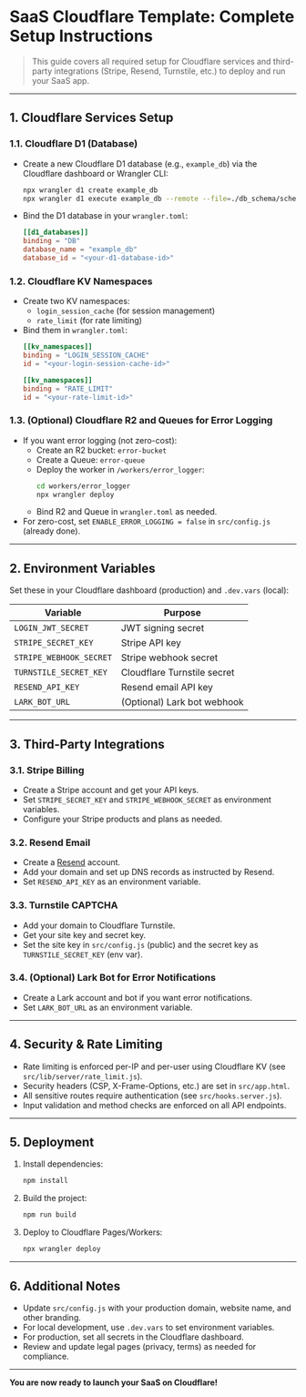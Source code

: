 # SaaS Cloudflare Template: Complete Setup Instructions

> This guide covers all required setup for Cloudflare services and third-party integrations (Stripe, Resend, Turnstile, etc.) to deploy and run your SaaS app.

---

## 1. Cloudflare Services Setup

### 1.1. Cloudflare D1 (Database)
- Create a new Cloudflare D1 database (e.g., `example_db`) via the Cloudflare dashboard or Wrangler CLI:
  ```sh
  npx wrangler d1 create example_db
  npx wrangler d1 execute example_db --remote --file=./db_schema/schema.sql
  ```
- Bind the D1 database in your `wrangler.toml`:
  ```toml
  [[d1_databases]]
  binding = "DB"
  database_name = "example_db"
  database_id = "<your-d1-database-id>"
  ```

### 1.2. Cloudflare KV Namespaces
- Create two KV namespaces:
  - `login_session_cache` (for session management)
  - `rate_limit` (for rate limiting)
- Bind them in `wrangler.toml`:
  ```toml
  [[kv_namespaces]]
  binding = "LOGIN_SESSION_CACHE"
  id = "<your-login-session-cache-id>"

  [[kv_namespaces]]
  binding = "RATE_LIMIT"
  id = "<your-rate-limit-id>"
  ```

### 1.3. (Optional) Cloudflare R2 and Queues for Error Logging
- If you want error logging (not zero-cost):
  - Create an R2 bucket: `error-bucket`
  - Create a Queue: `error-queue`
  - Deploy the worker in `/workers/error_logger`:
    ```sh
    cd workers/error_logger
    npx wrangler deploy
    ```
  - Bind R2 and Queue in `wrangler.toml` as needed.
- For zero-cost, set `ENABLE_ERROR_LOGGING = false` in `src/config.js` (already done).

---

## 2. Environment Variables

Set these in your Cloudflare dashboard (production) and `.dev.vars` (local):

| Variable                | Purpose                        |
|-------------------------|--------------------------------|
| `LOGIN_JWT_SECRET`      | JWT signing secret             |
| `STRIPE_SECRET_KEY`     | Stripe API key                 |
| `STRIPE_WEBHOOK_SECRET` | Stripe webhook secret          |
| `TURNSTILE_SECRET_KEY`  | Cloudflare Turnstile secret    |
| `RESEND_API_KEY`        | Resend email API key           |
| `LARK_BOT_URL`          | (Optional) Lark bot webhook    |

---

## 3. Third-Party Integrations

### 3.1. Stripe Billing
- Create a Stripe account and get your API keys.
- Set `STRIPE_SECRET_KEY` and `STRIPE_WEBHOOK_SECRET` as environment variables.
- Configure your Stripe products and plans as needed.

### 3.2. Resend Email
- Create a [Resend](https://resend.com/) account.
- Add your domain and set up DNS records as instructed by Resend.
- Set `RESEND_API_KEY` as an environment variable.

### 3.3. Turnstile CAPTCHA
- Add your domain to Cloudflare Turnstile.
- Get your site key and secret key.
- Set the site key in `src/config.js` (public) and the secret key as `TURNSTILE_SECRET_KEY` (env var).

### 3.4. (Optional) Lark Bot for Error Notifications
- Create a Lark account and bot if you want error notifications.
- Set `LARK_BOT_URL` as an environment variable.

---

## 4. Security & Rate Limiting

- Rate limiting is enforced per-IP and per-user using Cloudflare KV (see `src/lib/server/rate_limit.js`).
- Security headers (CSP, X-Frame-Options, etc.) are set in `src/app.html`.
- All sensitive routes require authentication (see `src/hooks.server.js`).
- Input validation and method checks are enforced on all API endpoints.

---

## 5. Deployment

1. Install dependencies:
   ```sh
   npm install
   ```
2. Build the project:
   ```sh
   npm run build
   ```
3. Deploy to Cloudflare Pages/Workers:
   ```sh
   npx wrangler deploy
   ```

---

## 6. Additional Notes

- Update `src/config.js` with your production domain, website name, and other branding.
- For local development, use `.dev.vars` to set environment variables.
- For production, set all secrets in the Cloudflare dashboard.
- Review and update legal pages (privacy, terms) as needed for compliance.

---

**You are now ready to launch your SaaS on Cloudflare!**
